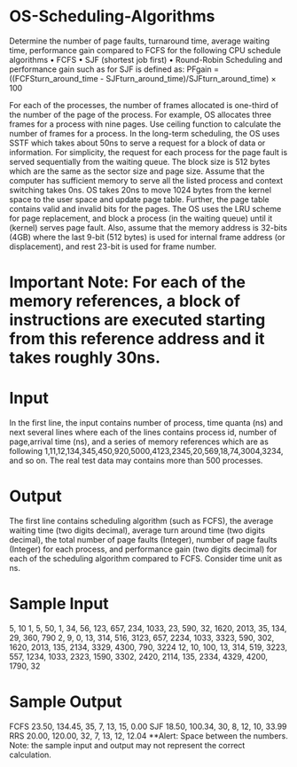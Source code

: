 # OS-Scheduling-Algorithms

Determine the number of page faults, turnaround time, average waiting time, performance gain compared to FCFS for the following CPU schedule algorithms
  • FCFS
  • SJF (shortest job first)
  • Round-Robin Scheduling
and performance gain such as for SJF is defined as:
PFgain = ((FCFSturn_around_time - SJFturn_around_time)/SJFturn_around_time) × 100

For each of the processes, the number of frames allocated is one-third of the number of the page of the process. For example, OS allocates three frames for a process with nine pages. Use ceiling function to calculate the number of frames for a process. In the long-term scheduling, the OS uses SSTF which takes about 50ns to serve a request for a block of data or information. For simplicity, the request for each process for the page fault is served sequentially from the waiting queue. The block size is 512 bytes which are the same as the sector size and page size. Assume that the computer has sufficient memory to serve all the listed process and context switching takes 0ns. OS takes 20ns to move 1024 bytes from the kernel space to the user space and update page table. Further, the page table contains valid and invalid bits for the pages. The OS uses the LRU scheme for page replacement, and block a process (in the waiting queue) until it (kernel) serves page fault. Also, assume that the memory address is 32-bits (4GB) where the last 9-bit (512 bytes) is used for internal frame address (or displacement), and rest 23-bit is used for frame number.

# Important Note: For each of the memory references, a block of instructions are executed starting from this reference address and it takes roughly 30ns.

# Input

In the first line, the input contains number of process, time quanta (ns) and next several lines where
each of the lines contains process id, number of page,arrival time (ns), and a series of memory references
which are as following 1,11,12,134,345,450,920,5000,4123,2345,20,569,18,74,3004,3234, and so on. The
real test data may contains more than 500 processes.

# Output
The first line contains scheduling algorithm (such as FCFS), the average waiting time (two digits decimal),
average turn around time (two digits decimal), the total number of page faults (Integer), number of page
faults (Integer) for each process, and performance gain (two digits decimal) for each of the scheduling
algorithm compared to FCFS. Consider time unit as ns.

# Sample Input
5, 10
1, 5, 50, 1, 34, 56, 123, 657, 234, 1033, 23, 590, 32, 1620, 2013, 35, 134, 29, 360, 790
2, 9, 0, 13, 314, 516, 3123, 657, 2234, 1033, 3323, 590, 302, 1620, 2013, 135, 2134, 3329, 4300, 790, 3224
12, 10, 100, 13, 314, 519, 3223, 557, 1234, 1033, 2323, 1590, 3302, 2420, 2114, 135, 2334, 4329, 4200, 1790, 32

# Sample Output
FCFS 23.50, 134.45, 35, 7, 13, 15, 0.00
SJF 18.50, 100.34, 30, 8, 12, 10, 33.99
RRS 20.00, 120.00, 32, 7, 13, 12, 12.04
**Alert: Space between the numbers.
Note: the sample input and output may not represent the correct calculation.
